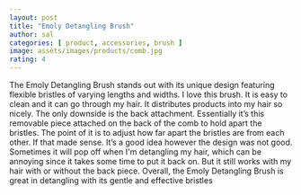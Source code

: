 ```yaml
---
layout: post
title: "Emoly Detangling Brush"
author: sal
categories: [ product, accessories, brush ]
image: assets/images/products/comb.jpg
rating: 4
---
```

The Emoly Detangling Brush stands out with its unique design featuring flexible bristles of varying lengths and widths. I love this brush. It is easy to clean and it can go through my hair. It distributes products into my hair so nicely.
The only downside is the back attachment. Essentially it’s this removable piece attached on the back of the comb to hold apart the bristles. The point of it is to adjust how far apart the bristles are from each other. If that made sense. It’s a good idea however the design was not good. Sometimes it will pop off when I'm detangling my hair, which can be annoying since it takes some time to put it back on. But it still works with my hair with or without the back piece.
Overall, the Emoly Detangling Brush is great in detangling with its gentle and effective bristles

